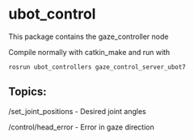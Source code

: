 # ubot_control
This package contains the gaze_controller node

Compile normally with catkin_make and run with

`rosrun ubot_controllers gaze_control_server_ubot7`


## Topics:

/set_joint_positions - Desired joint angles

/control/head_error - Error in gaze direction
